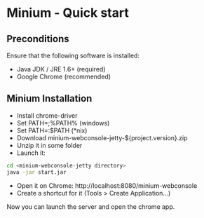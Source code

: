 # Minium - Quick start

## Preconditions

Ensure that the following software is installed:

* Java JDK / JRE 1.6+ (required)
* Google Chrome (recommended)

## Minium Installation

* Install chrome-driver
* Set PATH=<chrome-driver directory>;%PATH% (windows)
* Set PATH=<chrome-driver directory>:$PATH (*nix)
* Download minium-webconsole-jetty-${project.version}.zip
* Unzip it in some folder
* Launch it:

```bash
cd <minium-webconsole-jetty directory>
java -jar start.jar
```

* Open it on Chrome: http://localhost:8080/minium-webconsole
* Create a shortcut for it (Tools > Create Application...)

Now you can launch the server and open the chrome app.